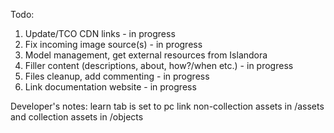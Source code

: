 Todo: 

1. Update/TCO CDN links - in progress
2. Fix incoming image source(s) - in progress
3. Model management, get external resources from Islandora
6. Filler content (descriptions, about, how?/when etc.) - in progress
8. Files cleanup, add commenting - in progress
9. Link documentation website - in progress

Developer's notes:
learn tab is set to pc link
non-collection assets in /assets and collection assets in /objects


